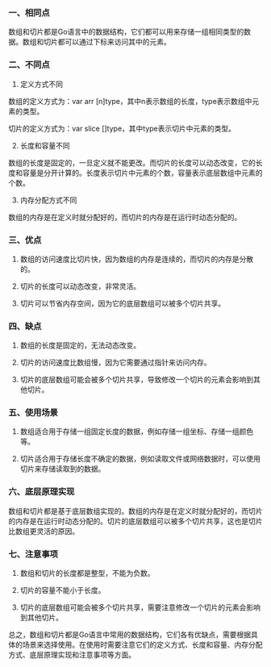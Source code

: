 ### 一、相同点

数组和切片都是Go语言中的数据结构，它们都可以用来存储一组相同类型的数据。数组和切片都可以通过下标来访问其中的元素。

### 二、不同点

1. 定义方式不同

数组的定义方式为：var arr [n]type，其中n表示数组的长度，type表示数组中元素的类型。

切片的定义方式为：var slice []type，其中type表示切片中元素的类型。

2. 长度和容量不同

数组的长度是固定的，一旦定义就不能更改。而切片的长度可以动态改变，它的长度和容量是分开计算的。长度表示切片中元素的个数，容量表示底层数组中元素的个数。

3. 内存分配方式不同

数组的内存是在定义时就分配好的，而切片的内存是在运行时动态分配的。

### 三、优点

1. 数组的访问速度比切片快，因为数组的内存是连续的，而切片的内存是分散的。

2. 切片的长度可以动态改变，非常灵活。

3. 切片可以节省内存空间，因为它的底层数组可以被多个切片共享。

### 四、缺点

1. 数组的长度是固定的，无法动态改变。

2. 切片的访问速度比数组慢，因为它需要通过指针来访问内存。

3. 切片的底层数组可能会被多个切片共享，导致修改一个切片的元素会影响到其他切片。

### 五、使用场景

1. 数组适合用于存储一组固定长度的数据，例如存储一组坐标、存储一组颜色等。

2. 切片适合用于存储长度不确定的数据，例如读取文件或网络数据时，可以使用切片来存储读取到的数据。

### 六、底层原理实现

数组和切片都是基于底层数组实现的。数组的内存是在定义时就分配好的，而切片的内存是在运行时动态分配的。切片的底层数组可以被多个切片共享，这也是切片比数组更灵活的原因。

### 七、注意事项

1. 数组和切片的长度都是整型，不能为负数。

2. 切片的容量不能小于长度。

3. 切片的底层数组可能会被多个切片共享，需要注意修改一个切片的元素会影响到其他切片。

总之，数组和切片都是Go语言中常用的数据结构，它们各有优缺点，需要根据具体的场景来选择使用。在使用时需要注意它们的定义方式、长度和容量、内存分配方式、底层原理实现和注意事项等方面。